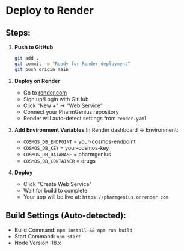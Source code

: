 # Deploy to Render

## Steps:

1. **Push to GitHub**
   ```bash
   git add .
   git commit -m "Ready for Render deployment"
   git push origin main
   ```

2. **Deploy on Render**
   - Go to [render.com](https://render.com)
   - Sign up/Login with GitHub
   - Click "New +" → "Web Service"
   - Connect your PharmGenius repository
   - Render will auto-detect settings from `render.yaml`

3. **Add Environment Variables**
   In Render dashboard → Environment:
   - `COSMOS_DB_ENDPOINT` = your-cosmos-endpoint
   - `COSMOS_DB_KEY` = your-cosmos-key
   - `COSMOS_DB_DATABASE` = pharmgenius
   - `COSMOS_DB_CONTAINER` = drugs

4. **Deploy**
   - Click "Create Web Service"
   - Wait for build to complete
   - Your app will be live at: `https://pharmgenius.onrender.com`

## Build Settings (Auto-detected):
- Build Command: `npm install && npm run build`
- Start Command: `npm start`
- Node Version: 18.x